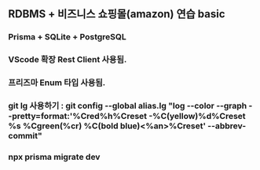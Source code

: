 ## RDBMS + 비즈니스 쇼핑몰(amazon) 연습 basic

### Prisma + SQLite + PostgreSQL

### VScode 확장 Rest Client 사용됨.

### 프리즈마 Enum 타입 사용됨.

### git lg 사용하기 : git config --global alias.lg "log --color --graph --pretty=format:'%Cred%h%Creset -%C(yellow)%d%Creset %s %Cgreen(%cr) %C(bold blue)<%an>%Creset' --abbrev-commit"

### npx prisma migrate dev
